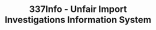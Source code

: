 ---
layout: default
bigquery: https://console.cloud.google.com/bigquery?p=patents-public-data&d=usitc_investigations&page=dataset&project=sheets-management-319211
citation: US International Trade Commission 337Info Unfair Import Investigations Information
  System
contributors: US International Trade Comission
cost: None
description: US International Trade Commission 337Info Unfair Import Investigations
  Information System contains data on investigations done under Section 337. Section
  337 declares the infringement of certain statutory intellectual property rights
  and other forms of unfair competition in import trade to be unlawful practices.
  Most Section 337 investigations involve allegations of patent or registered trademark
  infringement.
documentation: FAQ and tutorial available on the site
last_edit: Mon, 04 Apr 2022 19:10:40 GMT
location: https://pubapps2.usitc.gov/337external/
maintained_by: US International Trade Comission
schema_fields: '[''actualStartDateEvidHear'', ''finalDetNoViolation'', ''patentNumber'',
  ''copyrightNumbers'', ''docketNo'', ''dateCreated'', ''markmanHearing'', ''teoProceedingInvolved'',
  ''reportingRequirements'', ''finalDetViolation'', ''patentNumbers'', ''teoIdIssueDate'',
  ''htsNumbers'', ''startDateMarkmanHearing'', ''finalIdOnViolationDue'', ''investigationNo'',
  ''title'', ''gcAttorney'', ''currentStatus'', ''scheduledEndDateEvidHear'', ''respondent'',
  ''dateComplaintFiled'', ''trademarkNumbers'', ''internalRemand'', ''currentActiveALJ'',
  ''endDateMarkmanHearing'', ''dateOfPublicationFrNotice'', ''actualEndDateEvidHear'',
  ''complainant'', ''ouiiParticipation'', ''investigationTermDate'', ''id'', ''teoIdDueDate'',
  ''lastUpdated'', ''cafcAppeals'', ''finalIdOnViolationIssue'', ''targetDate'', ''investigationType'',
  ''invUnfairAct'', ''publication_number'', ''ouiiAttorney'', ''issueDateOtherNonFinal'',
  ''scheduledStartDateEvidHear'', ''aljAssigned'', ''teoReliefGranted'']'
shortname: unfair_import_investigations
tags:
- import
- legal
- trade
timeframe: 2008-2021 (prior to 2008 downloadable as a JSON file)
title: 337Info - Unfair Import Investigations Information System
uuid: 2721f5ec-e599-4890-9265-9706719fc71e
---